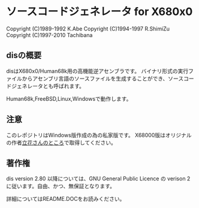 # ソースコードジェネレータ for X680x0
 Copyright (C)1989-1992 K.Abe
 Copyright (C)1994-1997 R.ShimiZu
 Copyright (C)1997-2010 Tachibana

## disの概要

disはX680x0/Human68k用の高機能逆アセンブラです。
バイナリ形式の実行ファイルからアセンブリ言語のソースファイルを生成することができ、ソースコードジェネレータとも呼ばれます。

Human68k,FreeBSD,Linux,Windowsで動作します。

## 注意

このレポジトリはWindows版作成の為の私家版です。
X68000版はオリジナルの作者[立花さんのところ](https://kg68k.github.io/)で取得してください。


## 著作権

dis version 2.80 以降については、GNU General Public Licence の verison 2 に従います。自由、かつ、無保証となります。

詳細についてはREADME.DOCをお読みください。

